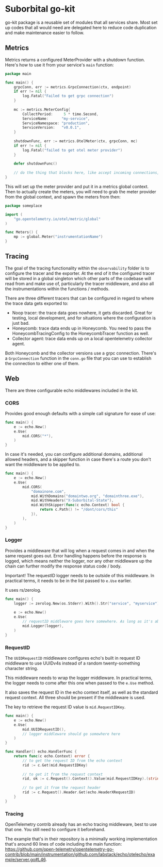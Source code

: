 # Suborbital go-kit

go-kit package is a reusable set of modules that all services share. Most set up codes that all would need are delegated here to reduce code duplication and make maintenance easier to follow.

## Metrics

Metrics returns a configured MeterProvider with a shutdown function. Here's how to use it from your service's `main` function:

```go
package main

func main() {
	grpcConn, err := metrics.GrpcConnection(ctx, endpoint)
	if err != nil {
		log.Fatal("Failed to get grpc connection")
	}
	
	mc := metrics.MeterConfig{
		CollectPeriod:     5 * time.Second,
		ServiceName:      "my-service",
		ServiceNamespace: "production",
		ServiceVersion:   "v0.0.1",
    }
	
	shutdownFunc, err := metrics.OtelMeter(ctx, grpcConn, mc)
	if err != nil {
		log.Fatal("failed to get otel meter provider")
    }
	
	defer shutdownFunc()
	
	// do the thing that blocks here, like accept incoming connections, etc
}
```

This will set up the meter provider and put it in a metrics global context. Then to actually create the meters, you will need to grab the meter provider from the global context, and spawn the meters from then:

```go
package someplace

import (
	"go.opentelemetry.io/otel/metric/global"
)

func Meters() {
	mp := global.Meter("instrumentationName")
}
```

## Tracing

The goal of the tracing functionality within the `observability` folder is to configure the tracer and the exporter. At the end of it the configured tracer will be stored in a global singleton which other parts of the codebase will read from and make use of, particularly the tracer middleware, and also all the instrumentations within the functions / methods.

There are three different tracers that can be configured in regard to where the trace data gets exported to:
- Noop tracer: the trace data goes nowhere, it gets discarded. Great for testing, local development, and for situations where the configuration is just bad.
- Honeycomb: trace data ends up in Honeycomb. You need to pass the HoneycombTracingConfig to the HoneycombTracer function as well.
- Collector agent: trace data ends up on a local opentelemetry collector agent.

Both Honeycomb and the collector versions use a grpc connection. There's a `GrpcConnection` function in the `conn.go` file that you can use to establish the connection to either one of them.

## Web

There are three configurable echo middlewares included in the kit.

### CORS

Provides good enough defaults with a simple call signature for ease of use:
```go
func main() {
	e := echo.New()
	e.Use(
		mid.CORS("*"),
    )
}
```

In case it's needed, you can configure additional domains, additional allowed headers, and a skipper function in case there's a route you don't want the middleware to be applied to.

```go
func main() {
	e := echo.New()
	e.Use(
		mid.CORS(
			"domainone.com",
			mid.WithDomains("domaintwo.org", "domainthree.exe"),
			mid.WithHeaders("X-Suborbital-State"),
			mid.WithSkipper(func(c echo.Context) bool {
				return c.Path() != "/dont/cors/this"
			}),
		),
	)
}
```

### Logger
Provides a middleware that will log when a request comes in and when the same request goes out. Error handling happens before the response is logged, which means neither the logger, nor any other middleware up the chain can further modify the response status code / body.

Important! The requestID logger needs to be outside of this middleware. In practical terms, it needs to be in the list passed to `e.Use` earlier.

It uses rs/zerolog.
```go
func main() {
	logger := zerolog.New(os.Stderr).With().Str("service", "myservice").Logger()
	
	e := echo.New()
	e.Use(
		// requestID middleware goes here somewhere. As long as it's above the logger.
		mid.Logger(logger),
	)
}
```

### RequestID

The `UUIDRequestID` middleware configures echo's built in request ID middleware to use UUIDv4s instead of a random twenty-something character string.

This middleware needs to wrap the logger middleware. In practical terms, the logger needs to come after this one when passed to the `e.Use` method.

It also saves the request ID in the echo context itself, as well as the standard request context. All three should be present if the middleware is used.

The key to retrieve the request ID value is `mid.RequestIDKey`.

```go
func main() {
	e := echo.New()
	e.Use(
		mid.UUIDRequestID(),
		// logger middleware should go somewhere here
	)
}

func Handler() echo.HandlerFunc {
	return func(c echo.Context) error {
		// to get the request ID from the echo context
		rid := c.Get(mid.RequestIDKey)
		
		// to get it from the request context
		rid, ok := c.Request().Context().Value(mid.RequestIDKey).(string)
		
		// to get it from the request header
		rid := c.Request().Header.Get(echo.HeaderXRequestID)
	}
}
```

### Tracing

OpenTelemetry contrib already has an echo tracing middleware, best to use that one. You still need to configure it beforehand.

The example that's in their repository is a minimally working implementation that's around 60 lines of code including the main function: https://github.com/open-telemetry/opentelemetry-go-contrib/blob/main/instrumentation/github.com/labstack/echo/otelecho/example/server.go#L46.
